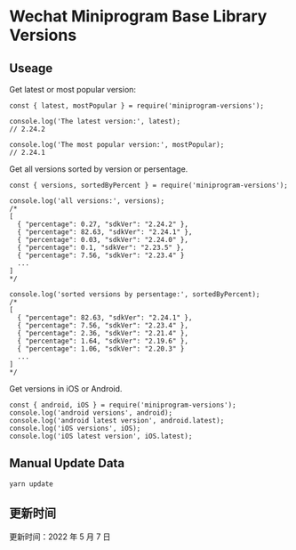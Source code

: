 
# Wechat Miniprogram Base Library Versions

## Useage

Get latest or most popular version:

```;
const { latest, mostPopular } = require('miniprogram-versions');

console.log('The latest version:', latest);
// 2.24.2

console.log('The most popular version:', mostPopular);
// 2.24.1

```

Get all versions sorted by version or persentage.

```
const { versions, sortedByPercent } = require('miniprogram-versions');

console.log('all versions:', versions);
/*
[
  { "percentage": 0.27, "sdkVer": "2.24.2" },
  { "percentage": 82.63, "sdkVer": "2.24.1" },
  { "percentage": 0.03, "sdkVer": "2.24.0" },
  { "percentage": 0.1, "sdkVer": "2.23.5" },
  { "percentage": 7.56, "sdkVer": "2.23.4" }
  ...
]
*/

console.log('sorted versions by persentage:', sortedByPercent);
/*
[
  { "percentage": 82.63, "sdkVer": "2.24.1" },
  { "percentage": 7.56, "sdkVer": "2.23.4" },
  { "percentage": 2.36, "sdkVer": "2.21.4" },
  { "percentage": 1.64, "sdkVer": "2.19.6" },
  { "percentage": 1.06, "sdkVer": "2.20.3" }
  ...
]
*/
```

Get versions in iOS or Android.

```
const { android, iOS } = require('miniprogram-versions');
console.log('android versions', android);
console.log('android latest version', android.latest);
console.log('iOS versions', iOS);
console.log('iOS latest version', iOS.latest);
```

## Manual Update Data

```
yarn update
```

## 更新时间

更新时间：2022 年 5 月 7 日
